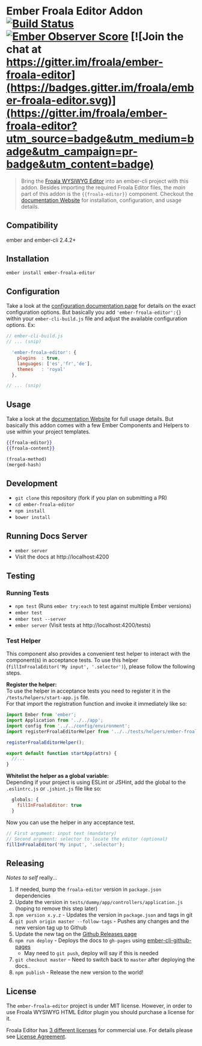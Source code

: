# Ember Froala Editor Addon [![Build Status](https://travis-ci.org/froala/ember-froala-editor.svg?branch=master)](https://travis-ci.org/froala/ember-froala-editor) [![Ember Observer Score](http://emberobserver.com/badges/ember-froala-editor.svg)](http://emberobserver.com/addons/ember-froala-editor) [![Join the chat at https://gitter.im/froala/ember-froala-editor](https://badges.gitter.im/froala/ember-froala-editor.svg)](https://gitter.im/froala/ember-froala-editor?utm_source=badge&utm_medium=badge&utm_campaign=pr-badge&utm_content=badge)


> Bring the [Froala WYSIWYG Editor](https://www.froala.com/wysiwyg-editor)
into an ember-cli project with this addon. Besides importing the required
Froala Editor files, the _main_ part of this addon is the `{{froala-editor}}`
component. Checkout the [documentation Website](http://froala.github.io/ember-froala-editor/)
for installation, configuration, and usage details.


## Compatibility

ember and ember-cli 2.4.2+


## Installation

```bash
ember install ember-froala-editor
```


## Configuration

Take a look at the [configuration documentation page](http://froala.github.io/ember-froala-editor/#/addon/configuration)
for details on the exact configuration options. But basically you add
`'ember-froala-editor':{}` within your `ember-cli-build.js` file and adjust
the available configuration options. Ex:

```js
// ember-cli-build.js
// ... (snip)

  'ember-froala-editor': {
    plugins  : true,
    languages: ['es','fr','de'],
    themes   : 'royal'
  },

// ... (snip)
```


## Usage

Take a look at the [documentation Website](http://froala.github.io/ember-froala-editor/)
for full usage details. But basically this addon comes with a few Ember
Components and Helpers to use within your project templates.

```hbs
{{froala-editor}}
{{froala-content}}
```

```hbs
(froala-method)
(merged-hash)
```


## Development

* `git clone` this repository (fork if you plan on submitting a PR)
* `cd ember-froala-editor`
* `npm install`
* `bower install`


## Running Docs Server

* `ember server`
* Visit the docs at http://localhost:4200

## Testing
### Running Tests

* `npm test` (Runs `ember try:each` to test against multiple Ember versions)
* `ember test`
* `ember test --server`
* `ember server` (Visit tests at http://localhost:4200/tests)

### Test Helper
This component also provides a convenient test helper to interact with the component(s) in acceptance tests.
To use this helper (`fillInFroalaEditor('My input', '.selector')`), please follow the following steps.

**Register the helper:**  
To use the helper in acceptance tests you need to register it in the `/tests/helpers/start-app.js` file.  
For that import the registration function and invoke it immediately like so:
```js
import Ember from 'ember';
import Application from '../../app';
import config from '../../config/environment';
import registerFroalaEditorHelper from '../../tests/helpers/ember-froala-editor';

registerFroalaEditorHelper();

export default function startApp(attrs) {
  //...
}
```

**Whitelist the helper as a global variable:**  
Depending if your project is using ESLint or JSHint, add the global to the `.eslintrc.js` or `.jshint.js` file like so:
```js
  globals: {
    fillInFroalaEditor: true
  }
```
Now you can use the helper in any acceptance test.
```js
// First argument: input text (mandatory)
// Second argument: selector to locate the editor (optional)
fillInFroalaEditor('My input', '.selector');
```

## Releasing

_Notes to self_ really...

1. If needed, bump the `froala-editor` version in `package.json` dependencies
2. Update the version in `tests/dummy/app/controllers/application.js` (hoping to remove this step later)
3. `npm version x.y.z` - Updates the version in `package.json` and tags in git
4. `git push origin master --follow-tags` - Pushes any changes and the new version tag up to Github
5. Update the new tag on the [Github Releases page](https://github.com/froala/ember-froala-editor/releases)
6. `npm run deploy` - Deploys the docs to `gh-pages` using [ember-cli-github-pages](https://github.com/poetic/ember-cli-github-pages#how-can-i-create-an-automated-deploy-script)
    * May need to `git push`, deploy will say if this is needed
7. `git checkout master` - Need to switch back to `master` after deploying the docs..
8. `npm publish` - Release the new version to the world!


## License

The `ember-froala-editor` project is under MIT license. However, in order to use Froala WYSIWYG HTML Editor plugin you should purchase a license for it.

Froala Editor has [3 different licenses](http://froala.com/wysiwyg-editor/pricing) for commercial use.
For details please see [License Agreement](http://froala.com/wysiwyg-editor/terms).
